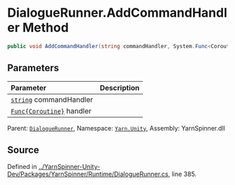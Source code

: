 # DialogueRunner.AddCommandHandler Method


```csharp
public void AddCommandHandler(string commandHandler, System.Func<Coroutine> handler)
```

## Parameters
|Parameter|Description|
|:---|:---|
|[`string`](https://docs.microsoft.com/dotnet/api/System.String) commandHandler||
|[`Func{Coroutine}`](https://docs.microsoft.com/dotnet/api/System.Func{Coroutine}) handler||


<div class="class-metadata">

Parent: [`DialogueRunner`](/api/csharp/yarn.unity/dialoguerunner.md), Namespace: [`Yarn.Unity`](/api/csharp/yarn.unity/README.md), Assembly: YarnSpinner.dll
</div>

## Source
Defined in [../YarnSpinner-Unity-Dev/Packages/YarnSpinner/Runtime/DialogueRunner.cs](https://github.com/YarnSpinnerTool/YarnSpinner-Unity//blob/develop/Runtime/DialogueRunner.cs#L385), line 385.
